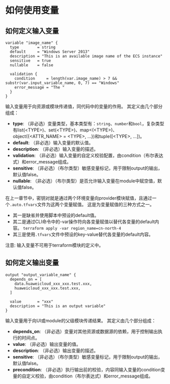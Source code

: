 # 如何使用变量

## 如何定义输入变量

```hcl
variable "image_name" {
  type        = string
  default     = "Windows Server 2013"
  description = "This is an available image name of the ECS instance"
  sensitive   = true
  nullable    = false

  validation {
    condition     = length(var.image_name) > 7 && substr(var.input_variable_name, 0, 7) == "Windows"
    error_message = "The "
  }
}
```

输入变量用于向资源或模块传递值，同代码中的变量的作用。
其定义由几个部分组成：
+ **type**: （非必选）变量类型，基本类型有：`string`、`number`和`bool`，复杂类型有list(\<TYPE\>)、set(\<TYPE\>)、map<(\<TYPE\>)、object({\<ATTR_NAME\> = \<TYPE\>, ...})和tuple([\<TYPE\>, ...])。
+ **default**: （非必选）输入变量的默认值。
+ **description**: （非必选）输入变量的描述。
+ **validation**: （非必选）输入变量的自定义校验配置，由condition（布尔表达式）和error_message组成。
+ **sensitive**: （非必选）（布尔类型）敏感变量标记，用于限制output的输出，默认值false。
+ **nullable**: （非必选）（布尔类型）是否允许输入变量在module中赋空值，默认值false。

在上一章节中，密钥对就是通过两个环境变量向provider模块赋值，且通过一个`.auto.tfvars`文件为这两个变量赋值。
这是为变量赋值的三种方式之一。
+ 其一是缺省并使用脚本中预设的default值。
+ 其二是通过CLI命令中的-var操作符向各变量赋值以替代各变量的default内容。
  `terraform apply -var region_name=cn-north-4`
+ 其三是使用`.tfvars`文件中预设的key-value替代各变量的default内容。

注意: 输入变量不可用于terraform模块的定义中。

## 如何定义输出变量

```hcl
output "output_variable_name" {
  depends_on = [
    data.huaweicloud_xxx_xxx.test.xxx,
    huaweicloud_xxx_xxx.test.xxx,
  ]

  value       = "xxx"
  description = "This is an output variable"
}
```

输入变量用于向UI或module的父级模块传递结果。
其定义由几个部分组成：
+ **depends_on**: （非必选）变量对其他资源或数据源的依赖，用于控制输出执行的时间点。
+ **value**: （非必选）输出变量的值。
+ **description**: （非必选）输出变量的描述。
+ **sensitive**: （非必选）（布尔类型）敏感变量标记，用于限制output的输出，默认值false。
+ **precondition**: （非必选）执行输出前的校验，内容同输入变量的condition变量的自定义校验，由condition（布尔表达式）和error_message组成。
